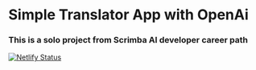 # Simple Translator App with OpenAi

### This is a solo project from Scrimba AI developer career path

[![Netlify Status](https://api.netlify.com/api/v1/badges/a08a50de-c161-41f2-8bb0-40fe1a8a0207/deploy-status)](https://app.netlify.com/sites/translateai/deploys)